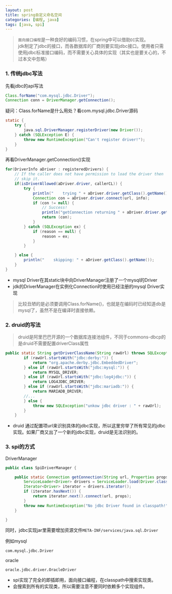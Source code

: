 ```yaml
---
layout: post
title: spring自定义命名空间
categories: [编程, java]
tags: [java, spi]
---
```


> `面向接口编程`是一种良好的编码习惯，在spring中可以借助`DI`实现。   
> jdk制定了jdbc的接口，而各数据库的厂商则要实现jdbc接口。使用者只需使用jdbc标准接口编码，而不需要关心具体的实现（其实也是要关心的，不过本文中忽略）

### 1. 传统jdbc写法
先看jdbc的api写法
```java
Class.forName("com.mysql.jdbc.Driver");
Connection conn = DriverManager.getConnection();
```
疑问：Class.forName是什么用处？看com.mysql.jdbc.Driver源码
```java
static {
    try {
        java.sql.DriverManager.registerDriver(new Driver());
    } catch (SQLException E) {
        throw new RuntimeException("Can't register driver!");
    }
}
```
再看DriverManager.getConnection()实现
```java
for(DriverInfo aDriver : registeredDrivers) {
    // If the caller does not have permission to load the driver then
    // skip it.
    if(isDriverAllowed(aDriver.driver, callerCL)) {
        try {
            println("    trying " + aDriver.driver.getClass().getName());
            Connection con = aDriver.driver.connect(url, info);
            if (con != null) {
                // Success!
                println("getConnection returning " + aDriver.driver.getClass().getName());
                return (con);
            }
        } catch (SQLException ex) {
            if (reason == null) {
                reason = ex;
            }
        }

    } else {
        println("    skipping: " + aDriver.getClass().getName());
    }
}
```
* mysql Driver在其static块中向DriverManager注册了一个mysql的Driver   
* jdk的DriverManager在实例化Connection时使用已经注册的mysql Driver实现

> 比较丑陋的是必须要调用Class.forName()，也就是在编码时已经知道db是mysql了，虽然不是在编译时直接依赖。

### 2. druid的写法
> druid是阿里巴巴开源的一个数据库连接池组件，不同于commons-dbcp的是druid不需要配置driverClass属性

```java
public static String getDriverClassName(String rawUrl) throws SQLException {
        if (rawUrl.startsWith("jdbc:derby:")) {
            return "org.apache.derby.jdbc.EmbeddedDriver";
        } else if (rawUrl.startsWith("jdbc:mysql:")) {
            return MYSQL_DRIVER;
        } else if (rawUrl.startsWith("jdbc:log4jdbc:")) {
            return LOG4JDBC_DRIVER;
        } else if (rawUrl.startsWith("jdbc:mariadb:")) {
            return MARIADB_DRIVER;
        //...
        } else {
            throw new SQLException("unkow jdbc driver : " + rawUrl);
        }
    }
```
* druid 通过配置项url来识别具体的jdbc实现，所以这里穷举了所有常见的jdbc实现。如果厂商又出了一个新的jdbc实现，druid是无法识别的。

### 3. spi的方式
DriverManager
```java
public class SpiDriverManager {

    public static Connection getConnection(String url, Properties props) throws SQLException {
        ServiceLoader<Driver> drivers = ServiceLoader.load(Driver.class);
        Iterator<Driver> iterator = drivers.iterator();
        if (iterator.hasNext()) {
            return iterator.next().connect(url, props);
        }
        throw new RuntimeException("No jdbc Driver found in classpath!");
    }

}
```
同时，jdbc实现jar里需要增加资源文件`META-INF/services/java.sql.Driver`

例如mysql
```
com.mysql.jdbc.Driver
```
oracle
```
oracle.jdbc.driver.OracleDriver
```

* spi实现了完全的即插即用，面向接口编程，在classpath中搜索实现类。
* 会搜索到所有的实现类，所以需要注意不要同时依赖多个实现组件。